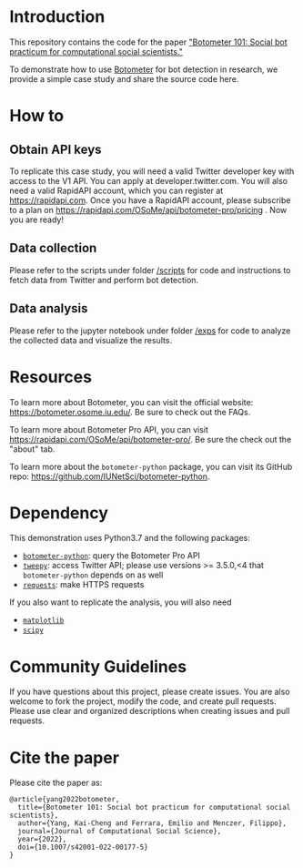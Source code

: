 # Introduction

This repository contains the code for the paper ["Botometer 101: Social bot practicum for computational social scientists."](https://doi.org/10.1007/s42001-022-00177-5)

To demonstrate how to use [Botometer](https://botometer.osome.iu.edu/) for bot detection in research, we provide a simple case study and share the source code here.

# How to

## Obtain API keys

To replicate this case study, you will need a valid Twitter developer key with access to the V1 API.
You can apply at developer.twitter.com.
You will also need a valid RapidAPI account, which you can register at https://rapidapi.com.
Once you have a RapidAPI account, please subscribe to a plan on https://rapidapi.com/OSoMe/api/botometer-pro/pricing .
Now you are ready!

## Data collection

Please refer to the scripts under folder [/scripts](/scripts) for code and instructions to fetch data from Twitter and perform bot detection.

## Data analysis

Please refer to the jupyter notebook under folder [/exps](/exps) for code to analyze the collected data and visualize the results.

# Resources

To learn more about Botometer, you can visit the official website: https://botometer.osome.iu.edu/. Be sure to check out the FAQs.

To learn more about Botometer Pro API, you can visit https://rapidapi.com/OSoMe/api/botometer-pro/. Be sure the check out the "about" tab.

To learn more about the `botometer-python` package, you can visit its GitHub repo: https://github.com/IUNetSci/botometer-python.

# Dependency

This demonstration uses Python3.7 and the following packages:

- [`botometer-python`](https://github.com/IUNetSci/botometer-python): query the Botometer Pro API
- [`tweepy`](https://www.tweepy.org/): access Twitter API; please use versions >= 3.5.0,<4 that `botometer-python` depends on as well
- [`requests`](https://docs.python-requests.org/en/latest/): make HTTPS requests

If you also want to replicate the analysis, you will also need

- [`matplotlib`](https://matplotlib.org/)
- [`scipy`](https://scipy.org/)

# Community Guidelines

If you have questions about this project, please create issues.
You are also welcome to fork the project, modify the code, and create pull requests.
Please use clear and organized descriptions when creating issues and pull requests.

# Cite the paper

Please cite the paper as:

```
@article{yang2022botometer,
  title={Botometer 101: Social bot practicum for computational social scientists},
  author={Yang, Kai-Cheng and Ferrara, Emilio and Menczer, Filippo},
  journal={Journal of Computational Social Science},
  year={2022},
  doi={10.1007/s42001-022-00177-5}
}
```
